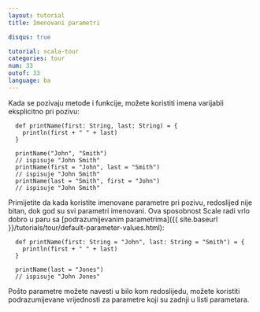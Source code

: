 ```yaml
---
layout: tutorial
title: Imenovani parametri

disqus: true

tutorial: scala-tour
categories: tour
num: 33
outof: 33
language: ba
---
```


Kada se pozivaju metode i funkcije, možete koristiti imena varijabli eksplicitno pri pozivu:

      def printName(first: String, last: String) = {
        println(first + " " + last)
      }

      printName("John", "Smith")
      // ispisuje "John Smith"
      printName(first = "John", last = "Smith")
      // ispisuje "John Smith"
      printName(last = "Smith", first = "John")
      // ispisuje "John Smith"

Primijetite da kada koristite imenovane parametre pri pozivu, redoslijed nije bitan, dok god su svi parametri imenovani.
Ova sposobnost Scale radi vrlo dobro u paru sa [podrazumijevanim parametrima]({{ site.baseurl }}/tutorials/tour/default-parameter-values.html):

      def printName(first: String = "John", last: String = "Smith") = {
        println(first + " " + last)
      }

      printName(last = "Jones")
      // ispisuje "John Jones"

Pošto parametre možete navesti u bilo kom redoslijedu, možete koristiti podrazumijevane vrijednosti za parametre koji su zadnji u listi parametara.
